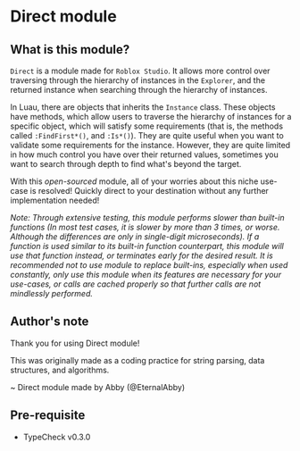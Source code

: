 # Direct module

## What is this module?

`Direct` is a module made for `Roblox Studio`. It allows more control over traversing through the hierarchy of instances in the `Explorer`, and the returned instance when searching through the hierarchy of instances.

In Luau, there are objects that inherits the `Instance` class. These objects have methods, which allow users to traverse the hierarchy of instances for a specific object, which will satisfy some requirements (that is, the methods called `:FindFirst*()`, and `:Is*()`). They are quite useful when you want to validate some requirements for the instance. However, they are quite limited in how much control you have over their returned values, sometimes you want to search through depth to find what's beyond the target.

With this *open-sourced* module, all of your worries about this niche use-case is resolved! Quickly direct to your destination without any further implementation needed!

*Note: Through extensive testing, this module performs slower than built-in functions (In most test cases, it is slower by more than 3 times, or worse. Although the differences are only in single-digit microseconds). If a function is used similar to its built-in function counterpart, this module will use that function instead, or terminates early for the desired result. It is recommended not to use module to replace built-ins, especially when used constantly, only use this module when its features are necessary for your use-cases, or calls are cached properly so that further calls are not mindlessly performed.*

## Author's note

Thank you for using Direct module!

This was originally made as a coding practice for string parsing, data structures, and algorithms.

~ Direct module made by Abby (@EternalAbby)

## Pre-requisite

- TypeCheck v0.3.0
